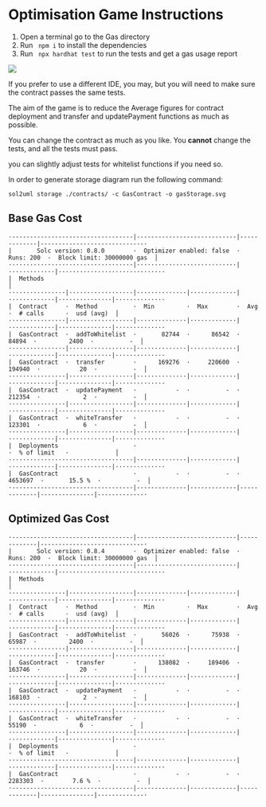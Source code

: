 # Optimisation Game Instructions

1. Open a terminal go to the Gas directory
2. Run ` npm i` to install the dependencies
3. Run ` npx hardhat test` to run the tests and get a gas usage report

![](https://imgur.com/a/GWj9Fqb)

If you prefer to use a different IDE, you may, but you will need to make sure the contract passes the same tests.

The aim of the game is to reduce the Average figures for contract deployment and transfer and updatePayment functions as much as possible.

You can change the contract as much as you like.
You **cannot**  change the tests, and all the tests must pass.

you can slightly adjust tests for whitelist functions if you need so.

In order to generate storage diagram run the following command:

`sol2uml storage ./contracts/ -c GasContract -o gasStorage.svg`

## Base Gas Cost
```
·----------------------------------|----------------------------|-------------|-----------------------------·
|       Solc version: 0.8.0        ·  Optimizer enabled: false  ·  Runs: 200  ·  Block limit: 30000000 gas  │
···································|····························|·············|······························
|  Methods                                                                                                  │
················|··················|··············|·············|·············|···············|··············
|  Contract     ·  Method          ·  Min         ·  Max        ·  Avg        ·  # calls      ·  usd (avg)  │
················|··················|··············|·············|·············|···············|··············
|  GasContract  ·  addToWhitelist  ·       82744  ·      86542  ·      84894  ·         2400  ·          -  │
················|··················|··············|·············|·············|···············|··············
|  GasContract  ·  transfer        ·      169276  ·     220600  ·     194940  ·           20  ·          -  │
················|··················|··············|·············|·············|···············|··············
|  GasContract  ·  updatePayment   ·           -  ·          -  ·     212354  ·            2  ·          -  │
················|··················|··············|·············|·············|···············|··············
|  GasContract  ·  whiteTransfer   ·           -  ·          -  ·     123301  ·            6  ·          -  │
················|··················|··············|·············|·············|···············|··············
|  Deployments                     ·                                          ·  % of limit   ·             │
···································|··············|·············|·············|···············|··············
|  GasContract                     ·           -  ·          -  ·    4653697  ·       15.5 %  ·          -  │
·----------------------------------|--------------|-------------|-------------|---------------|-------------·
```

## Optimized Gas Cost
```
·----------------------------------|----------------------------|-------------|-----------------------------·
|       Solc version: 0.8.4        ·  Optimizer enabled: false  ·  Runs: 200  ·  Block limit: 30000000 gas  │
···································|····························|·············|······························
|  Methods                                                                                                  │
················|··················|··············|·············|·············|···············|··············
|  Contract     ·  Method          ·  Min         ·  Max        ·  Avg        ·  # calls      ·  usd (avg)  │
················|··················|··············|·············|·············|···············|··············
|  GasContract  ·  addToWhitelist  ·       56026  ·      75938  ·      65987  ·         2400  ·          -  │
················|··················|··············|·············|·············|···············|··············
|  GasContract  ·  transfer        ·      138082  ·     189406  ·     163746  ·           20  ·          -  │
················|··················|··············|·············|·············|···············|··············
|  GasContract  ·  updatePayment   ·           -  ·          -  ·     168103  ·            2  ·          -  │
················|··················|··············|·············|·············|···············|··············
|  GasContract  ·  whiteTransfer   ·           -  ·          -  ·      55190  ·            6  ·          -  │
················|··················|··············|·············|·············|···············|··············
|  Deployments                     ·                                          ·  % of limit   ·             │
···································|··············|·············|·············|···············|··············
|  GasContract                     ·           -  ·          -  ·    2283303  ·        7.6 %  ·          -  │
·----------------------------------|--------------|-------------|-------------|---------------|-------------·
```